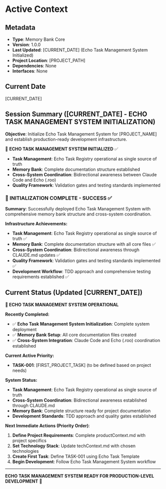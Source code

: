 # Active Context

## Metadata
- **Type**: Memory Bank Core
- **Version**: 1.0.0
- **Last Updated**: [CURRENT_DATE] (Echo Task Management System Initialized)
- **Project Location**: [PROJECT_PATH]
- **Dependencies**: None
- **Interfaces**: None

## Current Date
[CURRENT_DATE]

## Session Summary ([CURRENT_DATE] - ECHO TASK MANAGEMENT SYSTEM INITIALIZATION)

**Objective**: Initialize Echo Task Management System for [PROJECT_NAME] and establish production-ready development infrastructure.

🎯 **ECHO TASK MANAGEMENT SYSTEM INITIALIZED** ✅
- **Task Management**: Echo Task Registry operational as single source of truth
- **Memory Bank**: Complete documentation structure established
- **Cross-System Coordination**: Bidirectional awareness between Claude Code and Echo (.roo)
- **Quality Framework**: Validation gates and testing standards implemented

### 🎯 INITIALIZATION COMPLETE - SUCCESS ✅

**Summary**: Successfully deployed Echo Task Management System with comprehensive memory bank structure and cross-system coordination.

**Infrastructure Achievements:**
- **Task Management**: Echo Task Registry operational as single source of truth ✅
- **Memory Bank**: Complete documentation structure with all core files ✅  
- **Cross-System Coordination**: Bidirectional awareness through CLAUDE.md updates ✅
- **Quality Framework**: Validation gates and testing standards implemented ✅
- **Development Workflow**: TDD approach and comprehensive testing requirements established ✅

## Current Status (Updated [CURRENT_DATE])

**🎯 ECHO TASK MANAGEMENT SYSTEM OPERATIONAL**

**Recently Completed:**
- ✅ **Echo Task Management System Initialization**: Complete system deployment
- ✅ **Memory Bank Setup**: All core documentation files created
- ✅ **Cross-System Integration**: Claude Code and Echo (.roo) coordination established

**Current Active Priority:**
- **TASK-001**: [FIRST_PROJECT_TASK] (to be defined based on project needs)

**System Status:**
- **Task Management**: Echo Task Registry operational as single source of truth
- **Cross-System Coordination**: Bidirectional awareness established through CLAUDE.md
- **Memory Bank**: Complete structure ready for project documentation
- **Development Standards**: TDD approach and quality gates established

**Next Immediate Actions (Priority Order)**:
1. **Define Project Requirements**: Complete productContext.md with project specifics
2. **Set Technology Stack**: Update techContext.md with chosen technologies
3. **Create First Task**: Define TASK-001 using Echo Task Template
4. **Begin Development**: Follow Echo Task Management System workflow

---

**ECHO TASK MANAGEMENT SYSTEM READY FOR PRODUCTION-LEVEL DEVELOPMENT** 🚀